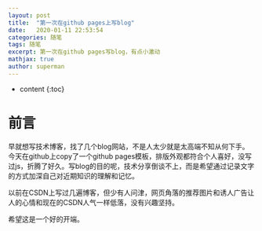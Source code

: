 ```yaml
---
layout: post
title:  "第一次在github pages上写blog"
date:   2020-01-11 22:53:54
categories: 随笔
tags: 随笔
excerpt: 第一次在github pages写blog，有点小激动
mathjax: true
author: superman
---
```


* content
{:toc}

# 前言

早就想写技术博客，找了几个blog网站，不是人太少就是太高端不知从何下手。今天在github上copy了一个github pages模板，排版外观都符合个人喜好，没写过js，折腾了好久。写blog的目的呢，技术分享倒谈不上，而是希望通过记录文字的方式加深自己对近期知识的理解和记忆。

以前在CSDN上写过几遍博客，但少有人问津，网页角落的推荐图片和诱人广告让人的心情和现在的CSDN人气一样低落，没有兴趣坚持。

希望这是一个好的开端。
